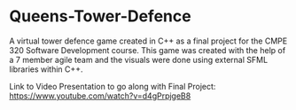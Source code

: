 # Queens-Tower-Defence
A virtual tower defence game created in C++ as a final project for the CMPE 320 Software Development course.
This game was created with the help of a 7 member agile team and the visuals were done using external SFML libraries within C++.

Link to Video Presentation to go along with Final Project: https://www.youtube.com/watch?v=d4gPrpjgeB8
